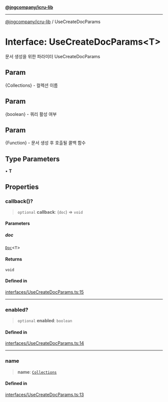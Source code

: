 [**@jngcompany/icru-lib**](../README.md)

***

[@jngcompany/icru-lib](../globals.md) / UseCreateDocParams

# Interface: UseCreateDocParams\<T\>

문서 생성을 위한 파라미터
 UseCreateDocParams

## Param

{Collections} - 컬렉션 이름

## Param

{boolean} - 쿼리 활성 여부

## Param

{Function} - 문서 생성 후 호출될 콜백 함수

## Type Parameters

• **T**

## Properties

### callback()?

> `optional` **callback**: (`doc`) => `void`

#### Parameters

##### doc

[`Doc`](Doc.md)\<`T`\>

#### Returns

`void`

#### Defined in

[interfaces/UseCreateDocParams.ts:15](https://github.com/jngcompany/icru-lib/blob/cee5a8006a4970de6269ef7414374f6c7339529e/src/interfaces/UseCreateDocParams.ts#L15)

***

### enabled?

> `optional` **enabled**: `boolean`

#### Defined in

[interfaces/UseCreateDocParams.ts:14](https://github.com/jngcompany/icru-lib/blob/cee5a8006a4970de6269ef7414374f6c7339529e/src/interfaces/UseCreateDocParams.ts#L14)

***

### name

> **name**: [`Collections`](../enumerations/Collections.md)

#### Defined in

[interfaces/UseCreateDocParams.ts:13](https://github.com/jngcompany/icru-lib/blob/cee5a8006a4970de6269ef7414374f6c7339529e/src/interfaces/UseCreateDocParams.ts#L13)
